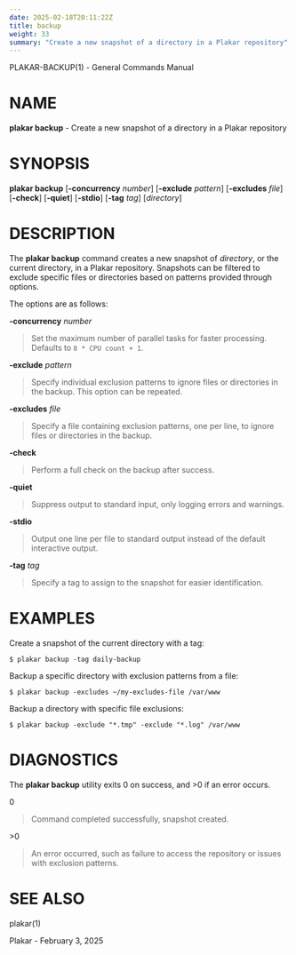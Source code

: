 ```yaml
---
date: 2025-02-18T20:11:22Z
title: backup
weight: 33
summary: "Create a new snapshot of a directory in a Plakar repository"
---
```

PLAKAR-BACKUP(1) - General Commands Manual

# NAME

**plakar backup** - Create a new snapshot of a directory in a Plakar repository

# SYNOPSIS

**plakar backup**
\[**-concurrency**&nbsp;*number*]
\[**-exclude**&nbsp;*pattern*]
\[**-excludes**&nbsp;*file*]
\[**-check**]
\[**-quiet**]
\[**-stdio**]
\[**-tag**&nbsp;*tag*]
\[*directory*]

# DESCRIPTION

The
**plakar backup**
command creates a new snapshot of
*directory*,
or the current directory,
in a Plakar repository.
Snapshots can be filtered to exclude specific files or directories
based on patterns provided through options.

The options are as follows:

**-concurrency** *number*

> Set the maximum number of parallel tasks for faster processing.
> Defaults to
> `8 * CPU count + 1`.

**-exclude** *pattern*

> Specify individual exclusion patterns to ignore files or directories
> in the backup.
> This option can be repeated.

**-excludes** *file*

> Specify a file containing exclusion patterns, one per line, to ignore
> files or directories in the backup.

**-check**

> Perform a full check on the backup after success.

**-quiet**

> Suppress output to standard input, only logging errors and warnings.

**-stdio**

> Output one line per file to standard output instead of the default
> interactive output.

**-tag** *tag*

> Specify a tag to assign to the snapshot for easier identification.

# EXAMPLES

Create a snapshot of the current directory with a tag:

	$ plakar backup -tag daily-backup

Backup a specific directory with exclusion patterns from a file:

	$ plakar backup -excludes ~/my-excludes-file /var/www

Backup a directory with specific file exclusions:

	$ plakar backup -exclude "*.tmp" -exclude "*.log" /var/www

# DIAGNOSTICS

The **plakar backup** utility exits&#160;0 on success, and&#160;&gt;0 if an error occurs.

0

> Command completed successfully, snapshot created.

&gt;0

> An error occurred, such as failure to access the repository or issues
> with exclusion patterns.

# SEE ALSO

plakar(1)

Plakar - February 3, 2025
